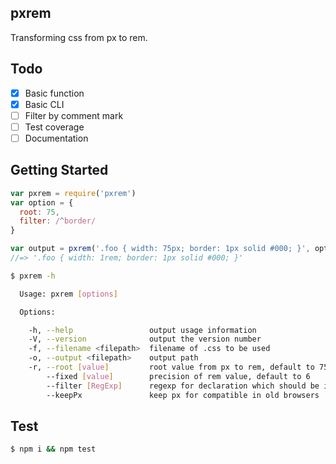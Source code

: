 ## pxrem

Transforming css from px to rem.

## Todo

- [x] Basic function
- [x] Basic CLI
- [ ] Filter by comment mark
- [ ] Test coverage
- [ ] Documentation

## Getting Started

```js
var pxrem = require('pxrem')
var option = {
  root: 75,
  filter: /^border/
}

var output = pxrem('.foo { width: 75px; border: 1px solid #000; }', option)
//=> '.foo { width: 1rem; border: 1px solid #000; }'
```

```bash
$ pxrem -h

  Usage: pxrem [options]

  Options:

    -h, --help                 output usage information
    -V, --version              output the version number
    -f, --filename <filepath>  filename of .css to be used
    -o, --output <filepath>    output path
    -r, --root [value]         root value from px to rem, default to 75
        --fixed [value]        precision of rem value, default to 6
        --filter [RegExp]      regexp for declaration which should be ignored
        --keepPx               keep px for compatible in old browsers
```

## Test

```bash
$ npm i && npm test
```
